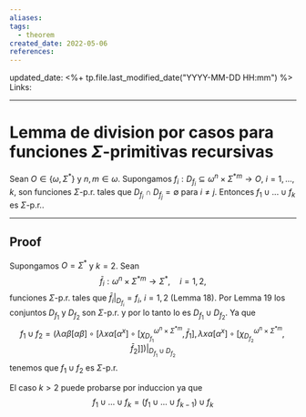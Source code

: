 ```yaml
---
aliases: 
tags: 
  - theorem
created_date: 2022-05-06
references:
---
```

updated_date: <%+ tp.file.last_modified_date("YYYY-MM-DD HH:mm") %>
Links: 

---
# Lemma de division por casos para funciones $\Sigma$-primitivas recursivas
Sean $O\in \{\omega ,\Sigma ^{\ast }\}$ y $n,m\in \omega$.
Supongamos $f_{i}:D_{f_{i}}\subseteq \omega ^{n}\times \Sigma ^{\ast m}\rightarrow O$, $i=1,...,k$, son funciones $\Sigma$-p.r. tales que $D_{f_{i}}\cap D_{f_{j}}=\emptyset$ para $i\neq j.$ Entonces $f_{1}\cup ...\cup f_{k}$ es $\Sigma$-p.r..

---
## Proof
Supongamos $O=\Sigma ^{\ast }$ y $k=2$. Sean
$$
\bar{f}_{i}:\omega ^{n}\times \Sigma ^{\ast m}\rightarrow \Sigma ^{\ast}, \quad i=1,2,
$$
funciones $\Sigma$-p.r. tales que $\bar{f}_{i}|_{D_{f_{i}}}=f_{i}$, $i=1,2$
(Lemma 18)$.$ Por Lemma 19 los conjuntos $D_{f_{1}}$ y $D_{f_{2}}$ son $\Sigma$-p.r. y por lo tanto lo es $D_{f_{1}}\cup D_{f_{2}}$. Ya que
$$
f_{1}\cup f_{2} = 
\left( \lambda \alpha \beta \left[ \alpha \beta \right] \circ 
\left[ \lambda x\alpha \left[ \alpha ^{x}\right] \circ 
\left[ \chi_{D_{f_{1}}}^{\omega ^{n}\times \Sigma ^{\ast m}},\bar{f}_{1}\right],\lambda x \alpha \left[ \alpha^{x}\right] \circ 
\left[ \chi_{D_{f_{2}}}^{\omega ^{n}\times \Sigma ^{\ast m}},\bar{f}_{2}\right] \right] \right) |_{D_{f_{1}}\cup D_{f_{2}}}
$$
tenemos que $f_{1}\cup f_{2}$ es $\Sigma$-p.r.

El caso $k>2$ puede probarse por induccion ya que
$$
f_{1}\cup ...\cup f_{k} = 
(f_{1}\cup ...\cup f_{k-1})\cup f_{k}
$$
